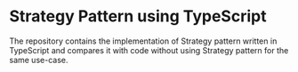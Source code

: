 # Strategy Pattern using TypeScript
The repository contains the implementation of Strategy pattern written in TypeScript and compares it with code without using Strategy pattern for the same use-case.
